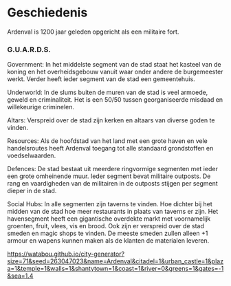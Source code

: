 # Geschiedenis
Ardenval is 1200 jaar geleden opgericht als een militaire fort.

### G.U.A.R.D.S.
Government:
In het middelste segment van de stad staat het kasteel van de koning en het overheidsgebouw vanuit waar onder andere de burgemeester werkt. Verder heeft ieder segment van de stad een gemeentehuis.

Underworld:
In de slums buiten de muren van de stad is veel armoede, geweld en criminaliteit. Het is een 50/50 tussen georganiseerde misdaad en willekeurige criminelen.

Altars:
Verspreid over de stad zijn kerken en altaars van diverse goden te vinden.

Resources:
Als de hoofdstad van het land met een grote haven en vele handelsroutes heeft Ardenval toegang tot alle standaard grondstoffen en voedselwaarden.

Defences:
De stad bestaat uit meerdere ringvormige segmenten met ieder een grote omheinende muur. Ieder segment bevat militaire outposts. De rang en vaardigheden van de militairen in de outposts stijgen per segment dieper in de stad.

Social Hubs:
In alle segmenten zijn taverns te vinden. Hoe dichter bij het midden van de stad hoe meer restaurants in plaats van taverns er zijn. Het havensegment heeft een gigantische overdekte markt met voornamelijk groenten, fruit, vlees, vis en brood. Ook zijn er verspreid over de stad smeden en magic shops te vinden. De meeste smeden zullen alleen +1 armour en wapens kunnen maken als de klanten de materialen leveren.

https://watabou.github.io/city-generator?size=71&seed=263047023&name=Ardenval&citadel=1&urban_castle=1&plaza=1&temple=1&walls=1&shantytown=1&coast=1&river=0&greens=1&gates=-1&sea=1.4